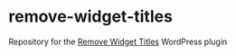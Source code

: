 remove-widget-titles
====================

Repository for the [Remove Widget Titles](https://wordpress.org/plugins/remove-widget-titles/) WordPress plugin
